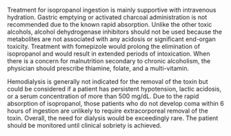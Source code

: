 Treatment for isopropanol ingestion is mainly supportive with intravenous hydration. Gastric emptying or activated charcoal administration is not recommended due to the known rapid absorption. Unlike the other toxic alcohols, alcohol dehydrogenase inhibitors should not be used because the metabolites are not associated with any acidosis or significant end-organ toxicity. Treatment with fomepizole would prolong the elimination of isopropanol and would result in extended periods of intoxication. When there is a concern for malnutrition secondary to chronic alcoholism, the physician should prescribe thiamine, folate, and a multi-vitamin.

Hemodialysis is generally not indicated for the removal of the toxin but could be considered if a patient has persistent hypotension, lactic acidosis, or a serum concentration of more than 500 mg/dL. Due to the rapid absorption of isopropanol, those patients who do not develop coma within 6 hours of ingestion are unlikely to require extracorporeal removal of the toxin. Overall, the need for dialysis would be exceedingly rare. The patient should be monitored until clinical sobriety is achieved.